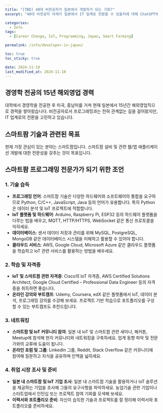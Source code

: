 ```yaml
---
title: "[TBD] 40대 비전공자가 일본에서 개발자가 되는 기회?"
excerpt: "40대 비전공자 아재가 일본에서 IT 업계로 전환할 수 있을지에 대해 ChatGPT에 조언을 구해본 내용을 정리했습니다."

categories:
  - Info
tags:
  - [Career Change, IoT, Programming, Japan, Smart Farming]

permalink: /info/developer-in-japan/

toc: true
toc_sticky: true

date: 2024-11-10
last_modified_at: 2024-11-10
---
```


## 경영학 전공의 15년 해외영업 경력
대학에서 경영학을 전공한 후 미국, 중남미를 거쳐 현재 일본에서 15년간 해외영업직으로 경력을 쌓아왔습니다. 비전공자로서 프로그래밍과는 전혀 관계없는 길을 걸어왔지만, IT 업계로의 전환을 고민하고 있습니다.

## 스마트팜 기술과 관련된 목표
현재 가장 관심이 있는 분야는 스마트팜입니다. 스마트팜 설비 및 관련 웹/앱 애플리케이션 개발에 대한 전문성을 갖추는 것이 목표입니다.

## 스마트팜 프로그래밍 전문가가 되기 위한 조언

### 1. 기술 습득
- **프로그래밍 언어**: 스마트팜 기술은 다양한 하드웨어와 소프트웨어의 통합을 요구하므로 Python, C/C++, JavaScript, Java 등의 언어가 유용합니다. 특히 Python은 데이터 분석 및 IoT 프로젝트에 적합합니다.
- **IoT 플랫폼 및 하드웨어**: Arduino, Raspberry Pi, ESP32 등의 하드웨어 플랫폼을 다루는 법을 배우고, MQTT, HTTP/HTTPS, WebSocket 같은 통신 프로토콜을 익히세요.
- **데이터베이스**: 센서 데이터 저장과 관리를 위해 MySQL, PostgreSQL, MongoDB 같은 데이터베이스 시스템을 이해하고 활용할 수 있어야 합니다.
- **클라우드 서비스**: AWS, Google Cloud, Microsoft Azure 같은 클라우드 플랫폼을 학습하고 IoT 관련 서비스를 활용하는 방법을 배우세요.

### 2. 학습 및 자격증
- **IoT 및 스마트팜 관련 자격증**: Cisco의 IoT 자격증, AWS Certified Solutions Architect, Google Cloud Certified – Professional Data Engineer 등의 자격증을 취득하면 좋습니다.
- **온라인 강의와 부트캠프**: Udemy, Coursera, edX 같은 플랫폼에서 IoT, 데이터 분석, 프로그래밍 강의를 수강해 보세요. 프로젝트 기반 학습으로 포트폴리오를 구성할 수 있는 부트캠프도 추천드립니다.

### 3. 네트워킹
- **스마트팜 및 IoT 커뮤니티 참여**: 일본 내 IoT 및 스마트팜 관련 세미나, 해커톤, Meetup에 참석해 현지 커뮤니티와 네트워킹을 구축하세요. 업계 동향 파악 및 전문가와의 교류에 도움이 됩니다.
- **온라인 포럼 및 그룹**: LinkedIn 그룹, Reddit, Stack Overflow 같은 커뮤니티에 참여해 질문하고 지식을 공유하며 인맥을 넓히세요.

### 4. 취업 시장 조사 및 준비
- **일본 내 스마트팜 및 IoT 기업 조사**: 일본 내 스마트팜 기술을 활용하거나 IoT 솔루션을 제공하는 기업을 조사해 그들의 요구사항을 파악하세요. 농업기술 관련 기업이나 스타트업에서 인턴십 또는 프로젝트 참여 기회를 모색해 보세요.
- **이력서와 포트폴리오 준비**: 자신이 습득한 기술과 프로젝트를 잘 정리해 이력서와 포트폴리오를 준비하세요.